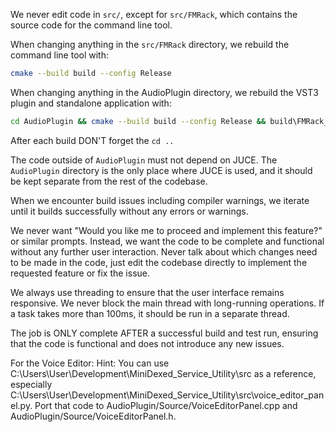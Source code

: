 We never edit code in `src/`, except for `src/FMRack`, which contains the source code for the command line tool.

When changing anything in the `src/FMRack` directory, we rebuild the command line tool with:

```bash
cmake --build build --config Release
```

When changing anything in the AudioPlugin directory, we rebuild the VST3 plugin and standalone application with:

```bash
cd AudioPlugin && cmake --build build --config Release && build\FMRack_artefacts\Release\Standalone\FMRack.exe ; cd .. 
```

After each build DON'T forget the `cd ..`

The code outside of `AudioPlugin` must not depend on JUCE. The `AudioPlugin` directory is the only place where JUCE is used, and it should be kept separate from the rest of the codebase.

When we encounter build issues including compiler warnings, we iterate until it builds successfully without any errors or warnings.

We never want "Would you like me to proceed and implement this feature?" or similar prompts. Instead, we want the code to be complete and functional without any further user interaction. Never talk about which changes need to be made in the code, just edit the codebase directly to implement the requested feature or fix the issue.

We always use threading to ensure that the user interface remains responsive. We never block the main thread with long-running operations. If a task takes more than 100ms, it should be run in a separate thread.

The job is ONLY complete AFTER a successful build and test run, ensuring that the code is functional and does not introduce any new issues.

For the Voice Editor: Hint: You can use C:\Users\User\Development\MiniDexed_Service_Utility\src as a reference, especially C:\Users\User\Development\MiniDexed_Service_Utility\src\voice_editor_panel.py. Port that code to AudioPlugin/Source/VoiceEditorPanel.cpp and AudioPlugin/Source/VoiceEditorPanel.h.